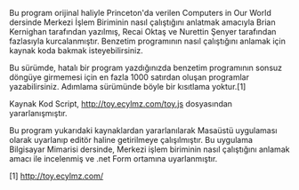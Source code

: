 Bu program orijinal haliyle Princeton'da verilen Computers in Our World dersinde Merkezi İşlem Biriminin nasıl çalıştığını anlatmak amacıyla Brian Kernighan tarafından yazılmış, Recai Oktaş ve Nurettin Şenyer tarafından fazlasıyla kurcalanmıştır. Benzetim programının nasıl çalıştığını anlamak için kaynak koda bakmak isteyebilirsiniz.

Bu sürümde, hatalı bir program yazdığınızda benzetim programının sonsuz döngüye girmemesi için en fazla 1000 satırdan oluşan programlar yazabilirsiniz. Adımlama sürümünde böyle bir kısıtlama yoktur.[1]

Kaynak Kod Script, http://toy.ecylmz.com/toy.js dosyasından yararlanışmıştır.

Bu program yukarıdaki kaynaklardan yararlanılarak Masaüstü uygulaması olarak uyarlanıp editör haline getirilmeye çalışılmıştır.
Bu uygulama Bilgisayar Mimarisi dersinde, Merkezi işlem biriminin nasıl çalıştığını anlamak amacı ile incelenmiş ve .net Form ortamına uyarlanmıştır.

[1] http://toy.ecylmz.com/

